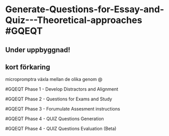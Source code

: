 # Generate-Questions-for-Essay-and-Quiz---Theoretical-approaches #GQEQT

## Under uppbyggnad! 

## kort förkaring 
micropromptra 
växla mellan de olika genom @

#GQEQT Phase 1 - Develop Distractors and Alignment 

#GQEQT Phase 2 - Questions for Exams and Study  

#GQEQT Phase 3 - Forumulate Assesment instructions 

#GQEQT Phase 4 - QUIZ Questions Generation 

#GQEQT Phase 4 - QUIZ Questions Evaluation (Beta) 


